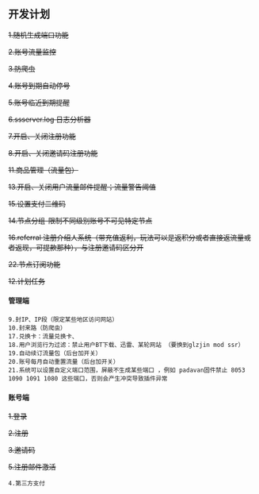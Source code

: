## 开发计划
~~1.随机生成端口功能~~

~~2.账号流量监控~~

~~3.防爬虫~~

~~4.账号到期自动停号~~

~~5.账号临近到期提醒~~

~~6.ssserver.log 日志分析器~~

~~7.开启、关闭注册功能~~

~~8.开启、关闭邀请码注册功能~~

~~11.商品管理（流量包）~~

~~13.开启、关闭用户流量邮件提醒；流量警告阈值~~

~~15.设置支付二维码~~

~~14.节点分组-限制不同级别账号不可见特定节点~~

~~16.referral 注册介绍人系统（带充值返利，玩法可以是返积分或者直接返流量或者返现，可提款那种），与注册邀请码区分开~~

~~22.节点订阅功能~~

~~12.计划任务~~

#### 管理端
````
9.封IP、IP段（限定某些地区访问网站）
10.封来路（防爬虫）
17.兑换卡：流量兑换卡、
18.用户浏览行为过滤：禁止用户BT下载、迅雷、某轮网站 （要换到glzjin mod ssr）
19.自动续订流量包（后台加开关）
20.账号每月自动重置流量（后台加开关）
21.系统可以设置自定义端口范围，屏蔽不生成某些端口 ，例如 padavan固件禁止 8053 1090 1091 1080 这些端口，否则会产生冲突导致插件异常

````

#### 账号端
~~1.登录~~

~~2.注册~~

~~3.邀请码~~

~~5.注册邮件激活~~


```
4.第三方支付


```